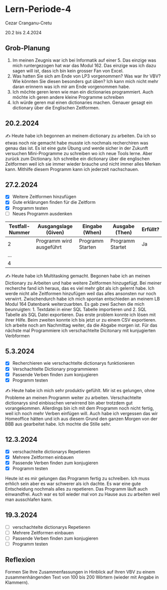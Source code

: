 # Lern-Periode-4

Cezar Cranganu-Cretu

20.2 bis 2.4.2024

## Grob-Planung

1. Im meinen Zeugnis war ich bei Informatik auf einer 5. Das einzige was mich runtergezogen hat war das Modul 162. Das einzige was ich dazu sagen will ist, dass ich bin kein grosser Fan von Excel. 
2. Was hatten Sie sich am Ende von LP3 vorgenommen? Was war Ihr VBV? Wie könnten Sie diesen besonders gut üben? Ich kann mich nicht mehr daran erinnern was ich mir am Ende vorgenommen habe. 
3. Ich möchte geren leren wie man ein dictionaries programmiert. Auch möchte ich geren andere kleine Programme schreiben 
4. Ich würde geren mal einen dictionaries machen. Genauer gesagt ein dictionary über die Englischen Zeitformen. 

## 20.2.2024

✍️ Heute habe ich begonnen an meinem dictionary zu arbeiten. Da ich so etwas noch nie gemacht habe musste ich nochmals recherchiren was genau das ist. Es ist eine gute Übung und werde sicher in der Zukunft versuchen Mini-Programme zu schreiben wo ich neue Tools lerne. Aber zurück zum Dictionary. Ich schreibe ein dictionary über die englischen Zeitformen weil ich sie immer wieder brauche und nicht immer alles Merken kann. Mithilfe diesem Programm kann ich jederzeit nachschauen. 

## 27.2.2024

- [x] Weitere Zeitformen hinzufügen 
- [x] Gute erklärungen finden für die Zeitform
- [x] Programm testen
- [ ] Neues Programm ausdenken 

| Testfall-Nummer | Ausgangslage (Given) | Eingabe (When) | Ausgabe (Then) | Erfüllt? |
| --------------- | -------------------- | -------------- | -------------- | -------- |
| 2               | Programm wird ausgeführt                     |   Programm Starten             |   Programm Startet             |  Ja        |
| ...             |                      |                |                |          |
| 4               |                      |                |                |          |

✍️ Heute habe ich Multitasking gemacht. Begonen habe ich an meinen Dictionary zu Arbeiten und habe weitere Zeitformen hinzugefügt. Bei meiner recherche fand ich heraus, das es viel mehr gibt als ich gelernt habe. Ich werde nicht alle Zeitformen hinzufügen weil das alles ansonsten nur noch verwirrt. Zwischendurch habe ich mich spontan entschieden an meinem LB Modul 164 Datenbank weiterzuarbten. Es gab zwei Sachen die mich beunruigten: 1. Textdatei in einer SQL Tabelle importieren und 2. SQL Tabelle als SQL Datei exportieren. Das erste problem konnte ich lösen mit ihrer Hilfe. Beim zweiten konnte ich bis jetzt ur zu einem CSV exportieren. Ich arbeite noch am Nachmittag weiter, da die Abgabe morgen ist. Für das nächste mal Programmiere ich verschachtelte Dicitonary mit kunjugierten Verbformen 

## 5.3.2024

- [x] Recherchieren wie verschachtelte dictionarys funktionieren 
- [x] Verschachtelte Dictionary programmieren  
- [x] Passende Verben finden zum konjugieren 
- [x] Programm testen

✍️ Heute habe ich mich sehr produktiv gefühlt. Mir ist es gelungen, ohne Probleme an meinen Programm weiter zu arbeiten. Verschachtelte dictionarys sind einbisschen verwirrend bin aber trotzdem gut vorangekommen. Allerdings bin ich mit dem Programm noch nicht fertig, weil ich noch mehr Verben einfügen will. Auch habe ich vergessen das wir Homeoffice hätten und ich aus diesem Grund den ganzen Morgen von der BBB aus gearbeitet habe. Ich mochte die Stille sehr. 

## 12.3.2024

- [x] verschachtelte dictionarys Repetieren 
- [x] Mehrere Zeitformen einbauen 
- [x] Passende Verben finden zum konjugieren 
- [x] Programm testen

Heute ist es mir gelungen das Programm fertig zu schreiben. Ich muss erhlich sein aber es war schwerer als ich dachte. Es war eine gute Entscheidung nochmals alles zu repetieren. Das Programm läuft auch einwandfrei. Auch war es toll wieder mal von zu Hause aus zu arbeiten weil man ausschlafen kann.

## 19.3.2024

- [ ] verschachtelte dictionarys Repetieren 
- [ ] Mehrere Zeitformen einbauen 
- [ ] Passende Verben finden zum konjugieren 
- [ ] Programm testen

## Reflexion

Formen Sie Ihre Zusammenfassungen in Hinblick auf Ihren VBV zu einem zusammenhängenden Text von 100 bis 200 Wörtern (wieder mit Angabe in Klammern).
